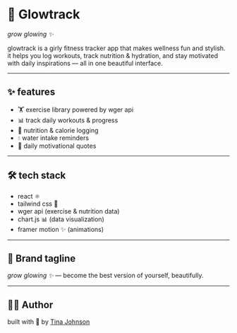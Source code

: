 # 🌸 Glowtrack 

*grow glowing ✨*  

glowtrack is a girly fitness tracker app that makes wellness fun and stylish. it helps you log workouts, track nutrition & hydration, and stay motivated with daily inspirations — all in one beautiful interface.  

---

## ✨ features
- 🏋 exercise library powered by wger api  
- 📊 track daily workouts & progress  
- 🥗 nutrition & calorie logging  
- 💧 water intake reminders  
- 🌸 daily motivational quotes  

---

## 🛠 tech stack
- react ⚛  
- tailwind css 🎀  
- wger api (exercise & nutrition data)  
- chart.js 📊 (data visualization)  
- framer motion ✨ (animations)  

---

## 🌺 Brand tagline
*grow glowing ✨* — become the best version of yourself, beautifully.  

---

## 🧑‍💻 Author
built with 💖 by [Tina Johnson](https://github.com/Tina-cyber-dotcom)